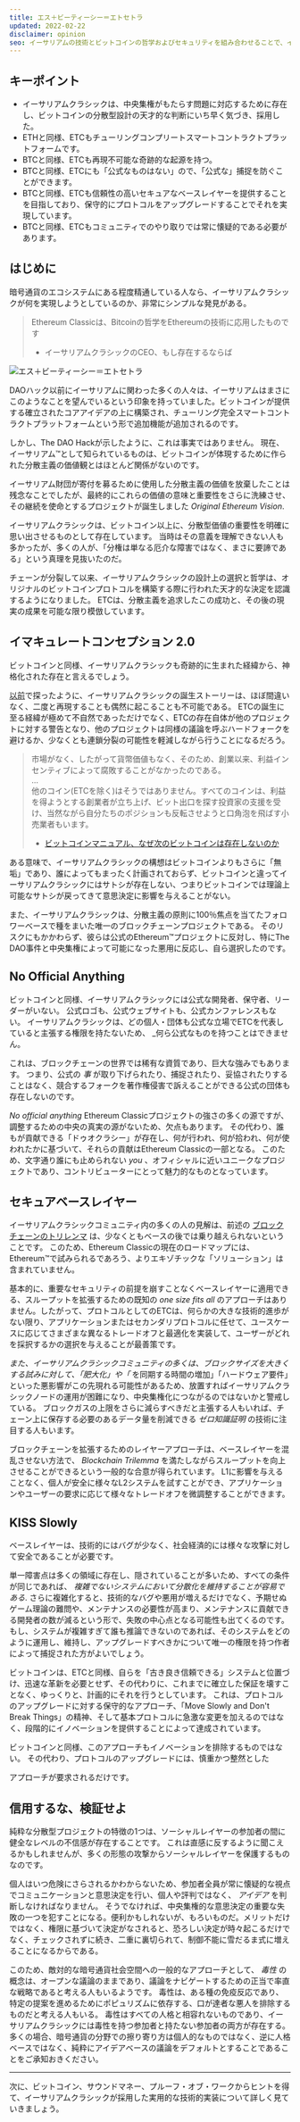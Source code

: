 ```yaml
---
title: エス＋ビーティーシー＝エトセトラ
updated: 2022-02-22
disclaimer: opinion
seo: イーサリアムの技術とビットコインの哲学およびセキュリティを組み合わせることで、イーサリアムクラシックは、真に分散化されたスマートコントラクトプラットフォームを提供できる唯一の存在となっています。
---
```


## キーポイント

- イーサリアムクラシックは、中央集権がもたらす問題に対応するために存在し、ビットコインの分散型設計の天才的な判断にいち早く気づき、採用した。
- ETHと同様、ETCもチューリングコンプリートスマートコントラクトプラットフォームです。
- BTCと同様、ETCも再現不可能な奇跡的な起源を持つ。
- BTCと同様、ETCにも「公式なものはない」ので、「公式な」捕捉を防ぐことができます。
- BTCと同様、ETCも信頼性の高いセキュアなベースレイヤーを提供することを目指しており、保守的にプロトコルをアップグレードすることでそれを実現しています。
- BTCと同様、ETCもコミュニティでのやり取りでは常に懐疑的である必要があります。

## はじめに

暗号通貨のエコシステムにある程度精通している人なら、イーサリアムクラシックが何を実現しようとしているのか、非常にシンプルな発見がある。

> Ethereum Classicは、Bitcoinの哲学をEthereumの技術に応用したものです
> 
> - イーサリアムクラシックのCEO、もし存在するならば

![エス＋ビーティーシー＝エトセトラ](./ethbtcetc.png)

DAOハック以前にイーサリアムに関わった多くの人々は、イーサリアムはまさにこのようなことを望んでいるという印象を持っていました。ビットコインが提供する確立されたコアアイデアの上に構築され、チューリング完全スマートコントラクトプラットフォームという形で追加機能が追加されるのです。

しかし、The DAO Hackが示したように、これは事実ではありません。 現在、イーサリアム™として知られているものは、ビットコインが体現するために作られた分散主義の価値観とはほとんど関係がないのです。

イーサリアム財団が寄付を募るために使用した分散主義の価値を放棄したことは残念なことでしたが、最終的にこれらの価値の意味と重要性をさらに洗練させ、その継続を使命とするプロジェクトが誕生しました _Original Ethereum Vision_.

イーサリアムクラシックは、ビットコイン以上に、分散型価値の重要性を明確に思い出させるものとして存在しています。 当時はその意義を理解できない人も多かったが、多くの人が、「分権は単なる厄介な障害ではなく、まさに要諦である」という真理を見抜いたのだ。

チェーンが分裂して以来、イーサリアムクラシックの設計上の選択と哲学は、オリジナルのビットコインプロトコルを構築する際に行われた天才的な決定を認識するようになりました。 ETCは、分散主義を追求したこの成功と、その後の現実の成果を可能な限り模倣しています。

## イマキュレートコンセプション 2.0

ビットコインと同様、イーサリアムクラシックも奇跡的に生まれた経緯から、神格化された存在と言えるでしょう。

[以前](/why-classic/genesis#the-immaculate-conception)で探ったように、イーサリアムクラシックの誕生ストーリーは、ほぼ間違いなく、二度と再現することも偶然に起こることも不可能である。 ETCの誕生に至る経緯が極めて不自然であっただけでなく、ETCの存在自体が他のプロジェクトに対する警告となり、他のプロジェクトは同様の議論を呼ぶハードフォークを避けるか、少なくとも連鎖分裂の可能性を軽減しながら行うことになるだろう。

> 市場がなく、したがって貨幣価値もなく、そのため、創業以来、利益インセンティブによって腐敗することがなかったのである。  
> ...  
> 他のコイン(ETCを除く)はそうではありません。すべてのコインは、利益を得ようとする創業者が立ち上げ、ビット出口を探す投資家の支援を受け、当然ながら自分たちのポジションも反転させようと口角泡を飛ばす小売業者もいます。
> 
> - [ビットコインマニュアル、なぜ次のビットコインは存在しないのか](https://thebitcoinmanual.com/articles/why-there-wont-be-a-next-bitcoin/)

ある意味で、イーサリアムクラシックの構想はビットコインよりもさらに「無垢」であり、誰によってもまったく計画されておらず、ビットコインと違ってイーサリアムクラシックにはサトシが存在しない、つまりビットコインでは理論上可能なサトシが戻ってきて意思決定に影響を与えることがない。

また、イーサリアムクラシックは、分散主義の原則に100％焦点を当てたフォロワーベースで種をまいた唯一のブロックチェーンプロジェクトである。 そのリスクにもかかわらず、彼らは公式のEthereum™プロジェクトに反対し、特にThe DAO事件と中央集権によって可能になった悪用に反応し、自ら選択したのです。

## No Official Anything

ビットコインと同様、イーサリアムクラシックには公式な開発者、保守者、リーダーがいない。 公式ロゴも、公式ウェブサイトも、公式カンファレンスもない。  イーサリアムクラシックは、どの個人・団体も公式な立場でETCを代表していると主張する権限を持たないため、 _何ら公式なものを持つことはできません。

これは、ブロックチェーンの世界では稀有な資質であり、巨大な強みでもあります。 つまり、公式の _事_ が取り下げられたり、捕捉されたり、妥協されたりすることはなく、競合するフォークを著作権侵害で訴えることができる公式の団体も存在しないのです。

_No official anything_ Ethereum Classicプロジェクトの強さの多くの源ですが、調整するための中央の真実の源がないため、欠点もあります。 その代わり、誰もが貢献できる「ドゥオクラシー」が存在し、何が行われ、何が拾われ、何が使われたかに基づいて、それらの貢献はEthereum Classicの一部となる。 このため、文字通り誰にも止められない _you_ 、オフィシャルに近いユニークなプロジェクトであり、コントリビューターにとって魅力的なものとなっています。

## セキュアベースレイヤー

イーサリアムクラシックコミュニティ内の多くの人の見解は、前述の [ブロックチェーンのトリレンマ](/why-classic/decentralism#the-blockchain-trilemma) は、少なくともベースの後では乗り越えられないということです。 このため、Ethereum Classicの現在のロードマップには、Ethereum™で試みられるであろう、よりエキゾチックな「ソリューション」は含まれていません。

基本的に、重要なセキュリティの前提を崩すことなくベースレイヤーに適用できる、スループットを拡張するための既知の _one size fits all_ のアプローチはありません。したがって、プロトコルとしてのETCは、何らかの大きな技術的進歩がない限り、アプリケーションまたはセカンダリプロトコルに任せて、ユースケースに応じてさまざまな異なるトレードオフと最適化を実装して、ユーザーがどれを採択するかの選択を与えることが最善策です。

_また、イーサリアムクラシックコミュニティの多くは、ブロックサイズを大きくする試みに対して、「肥大化」や「_ を同期する時間の増加」「ハードウェア要件」といった悪影響がこの先現れる可能性があるため、放置すればイーサリアムクラシックノードの運用が困難になり、中央集権化につながるのではないかと警戒している。 ブロックガスの上限をさらに減らすべきだと主張する人もいれば、チェーン上に保存する必要のあるデータ量を削減できる _ゼロ知識証明_ の技術に注目する人もいます。

ブロックチェーンを拡張するためのレイヤーアプローチは、ベースレイヤーを混乱させない方法で、 _Blockchain Trilemma_ を満たしながらスループットを向上させることができるという一般的な合意が得られています。 L1に影響を与えることなく、個人が安全に様々なL2システムを試すことができ、アプリケーションやユーザーの要求に応じて様々なトレードオフを微調整することができます。

## KISS Slowly

ベースレイヤーは、技術的にはバグが少なく、社会経済的には様々な攻撃に対して安全であることが必要です。

単一障害点は多くの領域に存在し、隠されていることが多いため、すべての条件が同じであれば、 _複雑でないシステムにおいて分散化を維持することが容易である_. さらに複雑化すると、技術的なバグや悪用が増えるだけでなく、予期せぬゲーム理論の難問や、メンテナンスの必要性が高まり、メンテナンスに貢献できる開発者の数が減るという形で、失敗の中心点となる可能性も出てくるのです。 もし、システムが複雑すぎて誰も推論できないのであれば、そのシステムをどのように運用し、維持し、アップグレードすべきかについて唯一の権限を持つ作者によって捕捉された方がよいでしょう。

ビットコインは、ETCと同様、自らを「古き良き信頼できる」システムと位置づけ、迅速な革新を必要とせず、その代わりに、これまでに確立した保証を壊すことなく、ゆっくりと、計画的にそれを行うとしています。 これは、プロトコルのアップグレードに対する保守的なアプローチ、「Move Slowly and Don't Break Things」の精神、そして基本プロトコルに急激な変更を加えるのではなく、段階的にイノベーションを提供することによって達成されています。

ビットコインと同様、このアプローチもイノベーションを排除するものではない。  その代わり、プロトコルのアップグレードには、慎重かつ整然とした

アプローチが要求されるだけです。 



## 信用するな、検証せよ

純粋な分散型プロジェクトの特徴の1つは、ソーシャルレイヤーの参加者の間に健全なレベルの不信感が存在することです。 これは直感に反するように聞こえるかもしれませんが、多くの形態の攻撃からソーシャルレイヤーを保護するものなのです。

個人はいつ危険にさらされるかわからないため、参加者全員が常に懐疑的な視点でコミュニケーションと意思決定を行い、個人や評判ではなく、 _アイデア_ を判断しなければなりません。 そうでなければ、中央集権的な意思決定の重要な失敗の一つを犯すことになる。便利かもしれないが、もろいものだ。メリットだけではなく、権限に基づいて決定がなされると、恐ろしい決定が時々起こるだけでなく、チェックされずに続き、二重に裏切られて、制御不能に雪だるま式に増えることになるからである。

このため、敵対的な暗号通貨社会空間への一般的なアプローチとして、 *毒性* の概念は、オープンな議論のままであり、議論をナビゲートするための正当で率直な戦略であると考える人もいるようです。 毒性は、ある種の免疫反応であり、特定の提案を進めるためにポピュリズムに依存する、口が達者な悪人を排除するものだと考える人もいる。 毒性はすべての人格と相容れないものであり、イーサリアムクラシックには毒性を持つ参加者と持たない参加者の両方が存在する。 多くの場合、暗号通貨の分野での擦り寄り方は個人的なものではなく、逆に人格ベースではなく、純粋にアイデアベースの議論をデフォルトとすることであることをご承知おきください。



---

次に、ビットコイン、サウンドマネー、プルーフ・オブ・ワークからヒントを得て、イーサリアムクラシックが採用した実用的な技術的実装について詳しく見ていきましょう。
